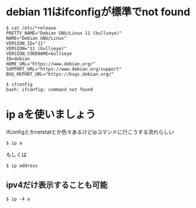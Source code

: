 # debian 11はifconfigが標準でnot found
```
$ cat /etc/*release
PRETTY_NAME="Debian GNU/Linux 11 (bullseye)"
NAME="Debian GNU/Linux"
VERSION_ID="11"
VERSION="11 (bullseye)"
VERSION_CODENAME=bullseye
ID=debian
HOME_URL="https://www.debian.org/"
SUPPORT_URL="https://www.debian.org/support"
BUG_REPORT_URL="https://bugs.debian.org/"
```
```
$ ifconfig
bash: ifconfig: command not found
```

# ip aを使いましょう
ifconfigとかnetstatとか色々あるけどipコマンドに行こうする流れらしい
```
$ ip a
```
もしくは
```
$ ip address
```
## ipv4だけ表示することも可能
```
$ ip -4 a
```

